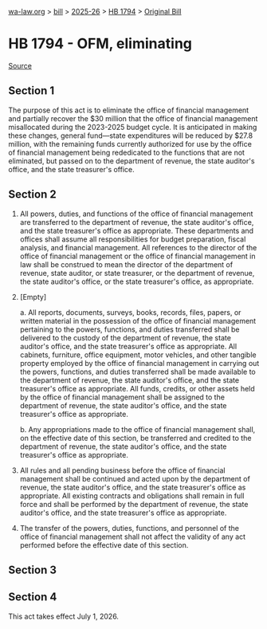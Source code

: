 [wa-law.org](/) > [bill](/bill/) > [2025-26](/bill/2025-26/) > [HB 1794](/bill/2025-26/hb/1794/) > [Original Bill](/bill/2025-26/hb/1794/1/)

# HB 1794 - OFM, eliminating

[Source](http://lawfilesext.leg.wa.gov/biennium/2025-26/Pdf/Bills/House%20Bills/1794.pdf)

## Section 1
The purpose of this act is to eliminate the office of financial management and partially recover the $30 million that the office of financial management misallocated during the 2023-2025 budget cycle. It is anticipated in making these changes, general fund—state expenditures will be reduced by $27.8 million, with the remaining funds currently authorized for use by the office of financial management being rededicated to the functions that are not eliminated, but passed on to the department of revenue, the state auditor's office, and the state treasurer's office.

## Section 2
1. All powers, duties, and functions of the office of financial management are transferred to the department of revenue, the state auditor's office, and the state treasurer's office as appropriate. These departments and offices shall assume all responsibilities for budget preparation, fiscal analysis, and financial management. All references to the director of the office of financial management or the office of financial management in law shall be construed to mean the director of the department of revenue, state auditor, or state treasurer, or the department of revenue, the state auditor's office, or the state treasurer's office, as appropriate.

2. [Empty]

    a. All reports, documents, surveys, books, records, files, papers, or written material in the possession of the office of financial management pertaining to the powers, functions, and duties transferred shall be delivered to the custody of the department of revenue, the state auditor's office, and the state treasurer's office as appropriate. All cabinets, furniture, office equipment, motor vehicles, and other tangible property employed by the office of financial management in carrying out the powers, functions, and duties transferred shall be made available to the department of revenue, the state auditor's office, and the state treasurer's office as appropriate. All funds, credits, or other assets held by the office of financial management shall be assigned to the department of revenue, the state auditor's office, and the state treasurer's office as appropriate.

    b. Any appropriations made to the office of financial management shall, on the effective date of this section, be transferred and credited to the department of revenue, the state auditor's office, and the state treasurer's office as appropriate.

3. All rules and all pending business before the office of financial management shall be continued and acted upon by the department of revenue, the state auditor's office, and the state treasurer's office as appropriate. All existing contracts and obligations shall remain in full force and shall be performed by the department of revenue, the state auditor's office, and the state treasurer's office as appropriate.

4. The transfer of the powers, duties, functions, and personnel of the office of financial management shall not affect the validity of any act performed before the effective date of this section.

## Section 3
## Section 4
This act takes effect July 1, 2026.
